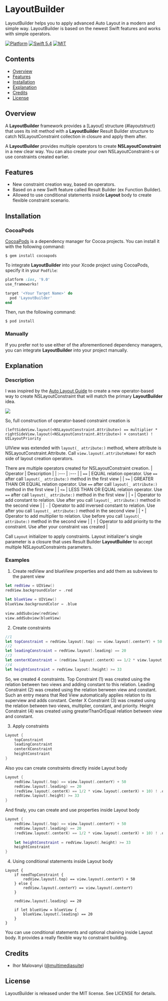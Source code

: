 # LayoutBuilder

LayoutBuilder helps you to apply advanced Auto Layout in a modern and simple way. LayoutBuilder is based on the newest Swift features and works with simple operators.

[![Platform](https://img.shields.io/badge/platform-ios-blue.svg?style=flat%20)](https://developer.apple.com/iphone/index.action)
[![Swift 5.4](https://img.shields.io/badge/Swift-5.4-orange.svg?style=flat)](https://developer.apple.com/swift/)
[![MIT](https://img.shields.io/badge/license-MIT-green)](https://github.com/multimediasuite/LayoutBuilder/blob/master/LICENSE)

## Contents
- [Overview](#overview)
- [Features](#features)
- [Installation](#installation)
- [Explanation](#explanation)
- [Credits](#credits)
- [License](#license)

## Overview
A **LayoutBuilder** framework provides a [Layout] structure (#layoutstruct) that uses its init method with a **LayoutBuilder** Result Builder structure to catch NSLayoutConstraint collection in closure and apply them after.

A **LayoutBuilder** provides multiple operators to create **NSLayoutConstraint** in a new clear way. You can also create your own NSLayoutConstraint-s or use constraints created earlier.

## Features
- New constraint creation way, based on operators.
- Based on a new Swift feature called Result Builder (ex Function Builder).
- Allowed to use conditional statements inside **Layout** body to create flexible constraint scenario.

## Installation

### CocoaPods

[CocoaPods](#https://cocoapods.org) is a dependency manager for Cocoa projects. You can install it with the following command:
```
$ gem install cocoapods
```
To integrate **LayoutBuilder** into your Xcode project using CocoaPods, specify it in your `Podfile`:
```ruby
platform :ios, '9.0'
use_frameworks!

target '<Your Target Name>' do
  pod 'LayoutBuilder'
end
```
Then, run the following command:
```
$ pod install
```

### Manually

If you prefer not to use either of the aforementioned dependency managers, you can integrate **LayoutBuilder** into your project manually.

## Explanation

### Description

I was inspired by the [Auto Layout Guide](https://developer.apple.com/library/archive/documentation/UserExperience/Conceptual/AutolayoutPG/AnatomyofaConstraint.html) to create a new operator-based way to create NSLayoutConstraint that will match the primary **LayoutBuilder** idea.

![](https://developer.apple.com/library/archive/documentation/UserExperience/Conceptual/AutolayoutPG/Art/view_formula_2x.png)

So, full construction of operator-based constraint creation is 
````
(leftSideView.layout(<NSLayoutConstraint.Attribute>) == multiplier * rightSideView.layout(<NSLayoutConstraint.Attribute>) + constant) ! UILayoutPriority
````
UIView was extended with `layout(_ attribute:)` method, where attribute is NSLayoutConstraint.Attribute.
Call `view.layout(.attributeName)` for each side of layout creation operators.

There are multiple operators created for NSLayoutConstraint creation.
| Operator | Description |
| :--- | :--- |
| `==` | EQUAL relation operator. Use `==` after call `layout(_ attribute:)` method in the first view |
| `>=` | GREATER THAN OR EQUAL relation operator. Use `==` after call `layout(_ attribute:)` method in the first view |
| `<=` | LESS THAN OR EQUAL relation operator. Use `==` after call `layout(_ attribute:)` method in the first view |
| `+` | Operator to add constant to relation. Use after you call `layout(_ attribute:)` method in the second view |
| `-` | Operator to add inversed constant to relation. Use after you call `layout(_ attribute:)` method in the second view |
| `*` | Operator to add multiplier to relation. Use before you call `layout(_ attribute:)` method in the second view |
| `!` | Operator to add priority to the constraint. Use after your constraint vas created |

Call `Layout` initializer to apply constraints. Layout initializer's single parameter is a closure that uses Result Builder **LayoutBuilder** to accept multiple NSLayoutConstraints parameters.

### Examples

1. Create redView and blueView properties and add them as subviews to the parent view
````swift
let redView = UIView()
redView.backgroundColor = .red
        
let blueView = UIView()
blueView.backgroundColor = .blue
        
view.addSubview(redView)
view.addSubview(blueView)
````
2. Create constraints
````swift
//1
let topConstraint = redView.layout(.top) == view.layout(.centerY) + 50 
//2
let leadingConstraint = redView.layout(.leading) == 20
//3
let centerXConstraint = (redView.layout(.centerX) == 1/2 * view.layout(.centerX) + 10) ! .defaultLow
//4
let heightConstraint = redView.layout(.height) >= 33
````
So, we created 4 constraints. Top Constraint (1) was created using the relation between two views and adding constant to this relation. Leading Constraint (2) was created using the relation berween view and constant. Such an entry means that Red View automatically applies relation to its superview and adds constant. Center X Constraint (3) was created using the relation between two views, multiplier, constant, and priority. Height Constraint (4) was created using greaterThanOrEqual relation between view and constant. 

3. Apply constraints 
````swift
Layout {
    topConstraint
    leadingConstraint
    centerXConstraint
    heightConstraint
}
````

Also you can create constraints directly inside Layout body
````swift
Layout {
    redView.layout(.top) == view.layout(.centerY) + 50
    redView.layout(.leading) == 20
    (redView.layout(.centerX) == 1/2 * view.layout(.centerX) + 10) ! .defaultLow
    redView.layout(.height) >= 33
}
````

And finaly, you can create and use properties inside Layout body
````swift
Layout {
    redView.layout(.top) == view.layout(.centerY) + 50
    redView.layout(.leading) == 20
    (redView.layout(.centerX) == 1/2 * view.layout(.centerX) + 10) ! .defaultLow
            
    let heightConstraint = redView.layout(.height) >= 33            
    heightConstraint
}
````

4. Using conditional statements inside Layout body
````
Layout {
    if needTopConstraint {
        redView.layout(.top) == view.layout(.centerY) + 50
    } else {
        redView.layout(.centerY) == view.layout(.centerY)
    }
            
    redView.layout(.leading) == 20
            
    if let blueView = blueView {
        blueView.layout(.leading) == 20
    }
}
````
You can use conditional statements and optional chaining inside Layout body. It provides a really flexible way to constraint building.

## Credits

- Ihor Malovanyi ([@multimediasuite](https://www.facebook.com/multimediasuite))

## License

LayoutBuilder is released under the MIT license. See LICENSE for details.
